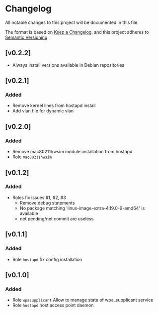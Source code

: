 # Changelog

All notable changes to this project will be documented in this file.

The format is based on [Keep a Changelog](https://keepachangelog.com/en/1.0.0/),
and this project adheres to [Semantic Versioning](https://semver.org/spec/v2.0.0.html).

## [v0.2.2]
- Always install versions available in Debian repositories

## [v0.2.1]
### Added
- Remove kernel lines from hostapd install
- Add vlan file for dynamic vlan

## [v0.2.0]
### Added
- Remove mac80211hwsim module installation from hostapd
- Role `mac80211hwsim`

## [v0.1.2]
### Added
- Roles fix issues #1, #2, #3
  - Remove debug statements
  - No package matching 'linux-image-extra-4.19.0-9-amd64' is available
  - net pending/net commit are useless

## [v0.1.1]
### Added
- Role `hostapd` fix config installation

## [v0.1.0]
### Added
- Role `wpasupplicant` Allow to manage state of wpa_supplicant service
- Role `hostapd` host access point daemon
